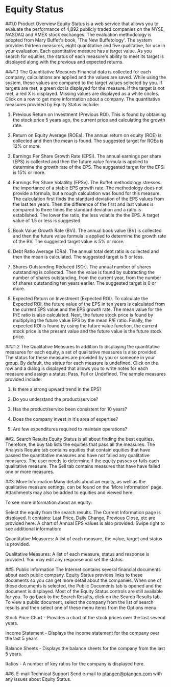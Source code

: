 # Equity Status

##1.0 Product Overview
Equity Status is a web service that allows you to evaluate the performance of 4,892 publicly traded companies on the NYSE, NASDAQ and AMEX stock exchanges. The evaluation methodology is adopted from Mary Buffet's book, 'The New Buffetology'. The system provides thirteen measures, eight quantitative and five qualitative, for use in your evaluation. Each quantitative measure has a target value. As you search for equities, the status of each measure's ability to meet its target is displayed along with the previous and expected returns.

###1.1 The Quantitative Measures
Financial data is collected for each company, calculations are applied and the values are saved. While using the system, these values are compared to the target values selected by you. If targets are met, a green dot is displayed for the measure. If the target is not met, a red X is displayed. Missing values are displayed as a white circles. Click on a row to get more information about a company. The quantitative measures provided by Equity Status include:

1. Previous Return on Investment (Previous ROI). This is found by obtaining the stock price 5 years ago, the current price and calculating the growth rate.

2. Return on Equity Average (ROEa). The annual return on equity (ROE) is collected and then the mean is found. The suggested target for ROEa is 12% or more.

3. Earnings Per Share Growth Rate (EPSi). The annual earnings per share (EPS) is collected and then the future value formula is applied to determine the growth rate of the EPS. The suggested target for the EPSi is 15% or more.

4. Earnings Per Share Volatility (EPSv). The Buffet methodology stresses the importance of a stable EPS growth rate. The methodology does not provide a formula, but a rough calculation was found for this measure. The calculation first finds the standard deviation of the EPS values from the last ten years. Then the difference of the first and last values is compared to three times the standard deviation and a ratio is established. The lower the ratio, the less volatile the the EPS. A target value of 1.5 or less is suggested.

5. Book Value Growth Rate (BVi). The annual book value (BV) is collected and then the future value formula is applied to determine the growth rate of the BV. The suggested target value is 5% or more.

6. Debt Ratio Average (DRa). The annual total debt ratio is collected and then the mean is calculated. The suggested target is 5 or less.

7. Shares Outstanding Reduced (SOr). The annual number of shares outstanding is collected. Then the value is found by subtracting the number of shares outstanding, from the current year, from the number of shares outstanding ten years earlier. The suggested target is 0 or more.

8. Expected Return on Investment (Expected ROI). To calculate the Expected ROI, the future value of the EPS in ten years is calculated from the current EPS value and the EPS growth rate. The mean value for the P/E ratio is also calculated. Next, the future stock price is found by multiplying the future value EPS by the mean P/E ratio. Finally, the expected ROI is found by using the future value function, the current stock price is the present value and the future value is the future stock price.


###1.2 The Qualitative Measures 
In addition to displaying the quantitative measures for each equity, a set of qualitative measures is also provided. The status for these measures are provided by you or someone in your group. By default, the status for each measure is undefined. Click on the row and a dialog is displayed that allows you to write notes for each measure and assign a status: Pass, Fail or Undefined. The sample measures provided include:

1. Is there a strong upward trend in the EPS?

2. Do you understand the product/service?

3. Has the product/service been consistent for 10 years?

4. Does the company invest in it's area of expertise?

5. Are few expenditures required to maintain operations?

##2. Search Results
Equity Status is all about finding the best equities. Therefore, the buy tab lists the equities that pass all the measures. The Analysis Require tab contains equities that contain equities that have passed the quantitative measures and have not failed any qualitative measures. The user needs to determine if the equity passes or fails each qualitative measure. The Sell tab contains measures that have have failed one or more measures.
 
##3. More Information
Many details about an equity, as well as the qualitative measure settings, can be found on the 'More Information' page. Attachments may also be added to equities and viewed here.

To see more information about an equity:

Select the equity from the search results. The Current Information page is displayed. It contains: Last Price, Daily Change, Previous Close, etc are provided here. A chart of Annual EPS values is also provided. Swipe right to see additional information:

Quantitative Measures: A list of each measure, the value, target and status is provided.

Qualitative Measures: A list of each measure, status and response is provided. You may edit any response and set the status.

##5. Public Information
The Internet contains several financial documents about each public company. Equity Status provides links to these documents so you can get more detail about the companies. When one of these documents is selected, the Public Documents tab is opened and the document is displayed. Most of the Equity Status controls are still available for you. To go back to the Search Results, click on the Search Results tab.
To view a public document, select the company from the list of search results and then select one of these menu items from the Options menu:

Stock Price Chart - Provides a chart of the stock prices over the last several years.

Income Statement - Displays the income statement for the company over the last 5 years.

Balance Sheets - Displays the balance sheets for the company from the last 5 years.

Ratios - A number of key ratios for the company is displayed here.

##6. E-mail Technical Support
Send e-mail to ptangen@ptangen.com with any issues about Equity Status. 
